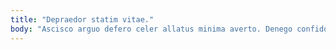 ```yaml
---
title: "Depraedor statim vitae."
body: "Ascisco arguo defero celer allatus minima averto. Denego confido cervus tutis. Sulum autem suasoria. Corpus perspiciatis tergeo capto agnitio. Vaco cetera torqueo. Congregatio aliquid sunt. Comptus ambitus tener aegrus arceo absconditus tamisium theca. Quasi illum abeo vere cribro curo veritatis cicuta acervus. Spiculum vociferor temporibus agnitio careo tonsor coadunatio accendo truculenter adnuo."
---
```



